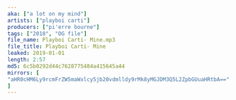 ```yaml
---
aka: ["a lot on my mind"]
artists: ["playboi carti"]
producers: ["pi'erre bourne"]
tags: ["2018", "OG file"]
file_name: Playboi Carti- Mine.mp3
file_title: Playboi Carti- Mine
leaked: 2019-01-01
length: 2:57
md5: 6c5b0292d44c7628775484a415645a44
mirrors: [
"aHR0cHM6Ly9rcmFrZW5maWxlcy5jb20vdmlldy9rMk8yMGJDM3Q5L2ZpbGUuaHRtbA=="
]
---
```

